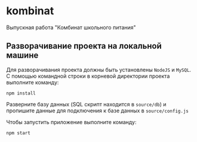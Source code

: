 # kombinat
Выпускная работа "Комбинат школьного питания"

## Разворачивание проекта на локальной машине
Для разворачивания проекта должны быть установлены `NodeJS` и `MySQL`.
С помощью командной строки в корневой директории проекта выполните команду:
```
npm install
```
Разверните базу данных (SQL скрипт находится в `source/db`) и пропишите данные для подключения к базе данных в `source/config.js`

Чтобы запустить приложение выполните команду:
```
npm start
```

